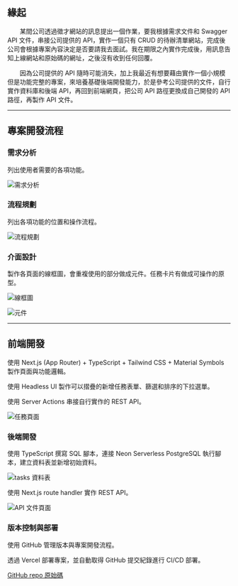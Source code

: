 ## 緣起

　　某間公司透過徵才網站的訊息提出一個作業，要我根據需求文件和 Swagger API 文件，串接公司提供的 API，實作一個只有 CRUD 的待辦清單網站，完成後公司會根據專案內容決定是否要請我去面試。我在期限之內實作完成後，用訊息告知上線網站和原始碼的網址，之後沒有收到任何回覆。

　　因為公司提供的 API 隨時可能消失，加上我最近有想要藉由實作一個小規模但是功能完整的專案，來培養基礎後端開發能力，於是參考公司提供的文件，自行實作資料庫和後端 API，再回到前端網頁，把公司 API 路徑更換成自己開發的 API 路徑，再製作 API 文件。

---

## 專案開發流程

### 需求分析

列出使用者需要的各項功能。

![需求分析](/image/project/todo-list-user-story.png)

### 流程規劃

列出各項功能的位置和操作流程。

![流程規劃](/image/project/todo-list-flow-chart.png)

### 介面設計

製作各頁面的線框圖，會重複使用的部分做成元件。任務卡片有做成可操作的原型。

![線框圖](/image/project/todo-list-wireframes.png)

![元件](/image/project/todo-list-components.png)

---

## 前端開發

使用 Next.js (App Router) + TypeScript + Tailwind CSS + Material Symbols 製作頁面與功能邏輯。

使用 Headless UI 製作可以摺疊的新增任務表單、篩選和排序的下拉選單。

使用 Server Actions 串接自行實作的 REST API。

![任務頁面](/image/project/todo-list-task.png)

### 後端開發

使用 TypeScript 撰寫 SQL 腳本，連接 Neon Serverless PostgreSQL 執行腳本，建立資料表並新增初始資料。

![tasks 資料表](/image/project/todo-list-table.png)

使用 Next.js route handler 實作 REST API。

![API 文件頁面](/image/project/todo-list-api-doc.png)

### 版本控制與部署

使用 GitHub 管理版本與專案開發流程。

透過 Vercel 部署專案，並自動取得 GitHub 提交紀錄進行 CI/CD 部署。

[GitHub repo 原始碼](https://github.com/TzuHanChen/todo-list)
